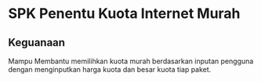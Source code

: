 # SPK Penentu Kuota Internet Murah

## Keguanaan

Mampu Membantu memilihkan kuota murah berdasarkan inputan pengguna dengan menginputkan harga kuota dan besar kuota tiap paket.
